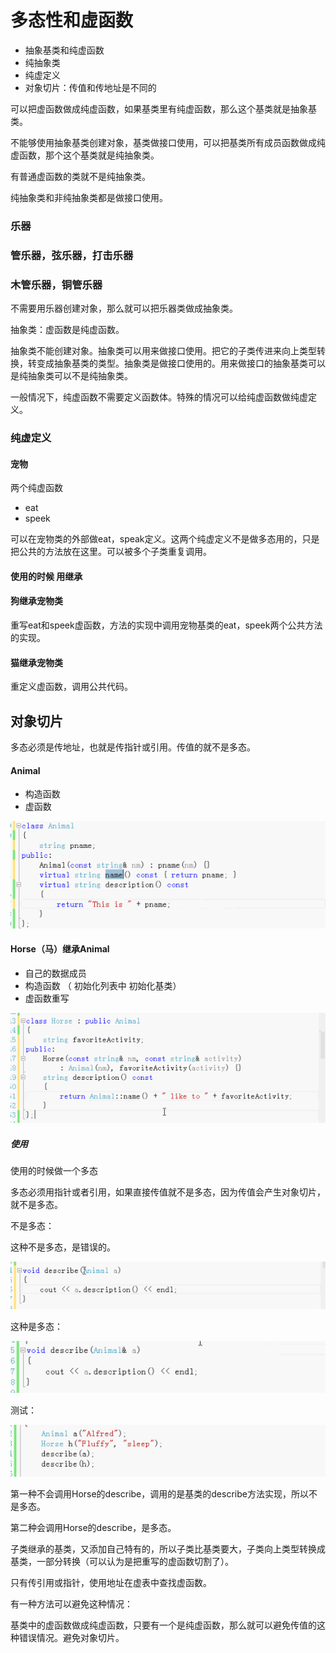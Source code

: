 # 多态性和虚函数

- 抽象基类和纯虚函数
- 纯抽象类
- 纯虚定义
- 对象切片：传值和传地址是不同的

可以把虚函数做成纯虚函数，如果基类里有纯虚函数，那么这个基类就是抽象基类。

不能够使用抽象基类创建对象，基类做接口使用，可以把基类所有成员函数做成纯虚函数，那个这个基类就是纯抽象类。

有普通虚函数的类就不是纯抽象类。

纯抽象类和非纯抽象类都是做接口使用。

### 乐器

### 管乐器，弦乐器，打击乐器

### 木管乐器，铜管乐器

不需要用乐器创建对象，那么就可以把乐器类做成抽象类。

抽象类：虚函数是纯虚函数。

抽象类不能创建对象。抽象类可以用来做接口使用。把它的子类传进来向上类型转换，转变成抽象基类的类型。抽象类是做接口使用的。用来做接口的抽象基类可以是纯抽象类可以不是纯抽象类。

一般情况下，纯虚函数不需要定义函数体。特殊的情况可以给纯虚函数做纯虚定义。

### 纯虚定义

#### 宠物

两个纯虚函数

- eat
- speek

可以在宠物类的外部做eat，speak定义。这两个纯虚定义不是做多态用的，只是把公共的方法放在这里。可以被多个子类重复调用。

#### 使用的时候 用继承 

#### 狗继承宠物类

重写eat和speek虚函数，方法的实现中调用宠物基类的eat，speek两个公共方法的实现。

#### 猫继承宠物类

重定义虚函数，调用公共代码。

## 对象切片

多态必须是传地址，也就是传指针或引用。传值的就不是多态。

#### Animal

- 构造函数
- 虚函数

![image-20191016150257023](assets/image-20191016150257023.png)

#### Horse（马）继承Animal

- 自己的数据成员
- 构造函数 （ 初始化列表中 初始化基类）
- 虚函数重写

![image-20191016150314197](assets/image-20191016150314197.png)

##### 使用

使用的时候做一个多态

多态必须用指针或者引用，如果直接传值就不是多态，因为传值会产生对象切片，就不是多态。

不是多态：

这种不是多态，是错误的。

![image-20191016150130378](assets/image-20191016150130378.png)

这种是多态：

![image-20191016150719281](assets/image-20191016150719281.png)

测试：

![image-20191016150729643](assets/image-20191016150729643.png)

第一种不会调用Horse的describe，调用的是基类的describe方法实现，所以不是多态。

第二种会调用Horse的describe，是多态。



子类继承的基类，又添加自己特有的，所以子类比基类要大，子类向上类型转换成基类，一部分转换（可以认为是把重写的虚函数切割了）。

只有传引用或指针，使用地址在虚表中查找虚函数。



有一种方法可以避免这种情况：

基类中的虚函数做成纯虚函数，只要有一个是纯虚函数，那么就可以避免传值的这种错误情况。避免对象切片。


